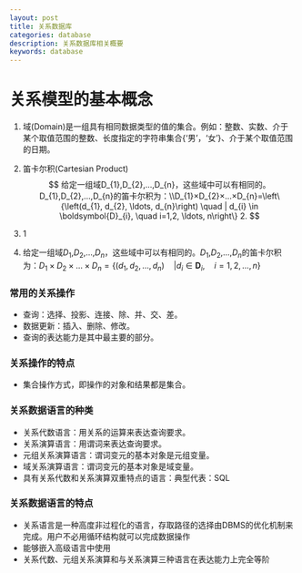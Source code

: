 ```yaml
---
layout: post
title: 关系数据库
categories: database
description: 关系数据库相关概要
keywords: database
---
```


# 关系模型的基本概念

1. 域(Domain)是一组具有相同数据类型的值的集合。例如：整数、实数、介于某个取值范围的整数、长度指定的字符串集合{‘男’，‘女’}、介于某个取值范围的日期。

2. 笛卡尔积(Cartesian Product)
   $$
   给定一组域D_{1},D_{2},…,D_{n}，这些域中可以有相同的。D_{1},D_{2},…,D_{n}的笛卡尔积为：\\D_{1}×D_{2}×…×D_{n}=\left\{\left(d_{1}, d_{2}, \ldots, d_{n}\right) \quad | d_{i} \in \boldsymbol{D}_{i}, \quad i=1,2, \ldots, n\right\}
   2.
   $$
   
3. 1

4. 给定一组域$D_{1}$,$D_{2}$,…,$D_{n}$，这些域中可以有相同的。$D_{1}$,$D_{2}$,…,$D_{n}$的笛卡尔积为：$D_{1}×D_{2}×…×D_{n}=\left\{\left(d_{1}, d_{2}, \ldots, d_{n}\right) \quad | d_{i} \in \boldsymbol{D}_{i}, \quad i=1,2, \ldots, n\right\}$

### 常用的关系操作

- 查询：选择、投影、连接、除、并、交、差。
- 数据更新：插入、删除、修改。
- 查询的表达能力是其中最主要的部分。

### 关系操作的特点

- 集合操作方式，即操作的对象和结果都是集合。

### 关系数据语言的种类

- 关系代数语言：用关系的运算来表达查询要求。
- 关系演算语言：用谓词来表达查询要求。
- 元组关系演算语言：谓词变元的基本对象是元组变量。
- 域关系演算语言：谓词变元的基本对象是域变量。
- 具有关系代数和关系演算双重特点的语言：典型代表：SQL

### 关系数据语言的特点

- 关系语言是一种高度非过程化的语言，存取路径的选择由DBMS的优化机制来完成。用户不必用循环结构就可以完成数据操作
- 能够嵌入高级语言中使用
- 关系代数、元组关系演算和与关系演算三种语言在表达能力上完全等阶

